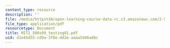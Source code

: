 ```yaml
---
content_type: resource
description: ''
file: /media/https%3A/open-learning-course-data-rc.s3.amazonaws.com/2-500-desalination-and-water-purification-spring-2009/d1e45d55cd9a3f8edd2eaaaa5d46ad6c_MIT2_500s09_testing01.pdf
file_type: application/pdf
resourcetype: Document
title: MIT2_500s09_testing01.pdf
uid: d1e45d55-cd9a-3f8e-dd2e-aaaa5d46ad6c
---
```

